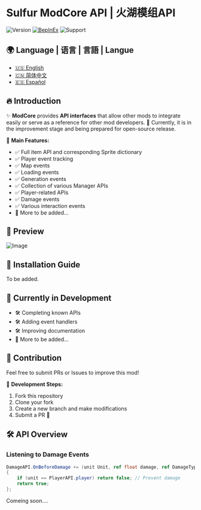# Sulfur ModCore API | 火湖模组API
![Version](https://img.shields.io/badge/version-0.2.19Alpha-blue)
[![BepInEx](https://img.shields.io/badge/BepInEx-5.4.21-green)](https://docs.bepinex.dev/)
![Support](https://img.shields.io/badge/support-ModdingCommunity-green)

## 🌍 Language | 语言 | 言語 | Langue
- [🇺🇸 English](README.EN.md)
- [🇨🇳 简体中文](README.md)
- [🇪🇸 Español](README.es.md)

## 🔥 Introduction  
✨ **ModCore** provides **API interfaces** that allow other mods to integrate easily or serve as a reference for other mod developers. 🚧 Currently, it is in the improvement stage and being prepared for open-source release.  

🎯 **Main Features:**  
- ✅ Full item API and corresponding Sprite dictionary  
- ✅ Player event tracking  
- ✅ Map events  
- ✅ Loading events  
- ✅ Generation events  
- ✅ Collection of various Manager APIs  
- ✅ Player-related APIs  
- ✅ Damage events  
- ✅ Various interaction events  
- 📌 More to be added...  

## 📸 Preview  
![Image](https://github.com/user-attachments/assets/ec8f7b98-14e3-4478-a2dc-e4dc61fec605)  

## 🚀 Installation Guide  
To be added.  

## 🚧 Currently in Development  
- 🛠️ Completing known APIs  
- 🛠️ Adding event handlers  
- 🛠️ Improving documentation  
- 📌 More to be added...  

## 🤝 Contribution  
Feel free to submit PRs or Issues to improve this mod!  

📌 **Development Steps:**  
1. Fork this repository  
2. Clone your fork  
3. Create a new branch and make modifications  
4. Submit a PR 🎉  

## 🛠 API Overview  
### **Listening to Damage Events**  
```csharp
DamageAPI.OnBeforeDamage += (unit Unit, ref float damage, ref DamageType type, ref DamageSourceData source, ref Hitbox hitbox, ref Vector3 point) =>
{
    if (unit == PlayerAPI.player) return false; // Prevent damage
    return true;
};
```
Comeing soon....


